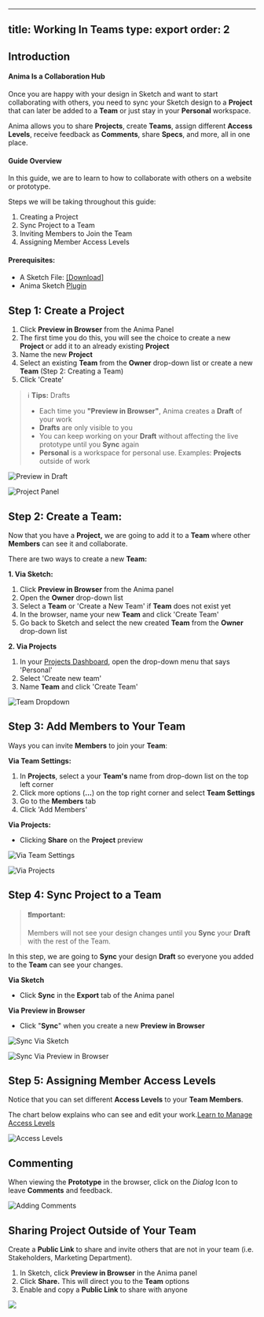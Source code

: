 
---
title: Working In Teams
type: export
order: 2
---

## Introduction

#### Anima Is a Collaboration Hub

Once you are happy with your design in Sketch and want to start collaborating with others, you need to sync your Sketch design to a **Project** that can later be added to a **Team** or just stay in your **Personal** workspace.

Anima allows you to share **Projects**, create **Teams**, assign different **Access Levels**, receive feedback as **Comments**, share **Specs**, and more, all in one place.

#### Guide Overview

In this guide, we are to learn to how to collaborate with others on a website or prototype.
  
Steps we will be taking throughout this guide:

1.  Creating a Project
2.  Sync Project to a Team
3.  Inviting Members to Join the Team
4.  Assigning Member Access Levels

#### Prerequisites:

-   A Sketch File: [[Download]](https://www.dropbox.com/s/r4igfue9t07sseb/Anima-Dashboard-Tutorial.sketch?dl=0)
-   Anima Sketch [Plugin](https://www.animaapp.com/)

## Step 1: Create a Project

1.  Click **Preview in Browser** from the Anima Panel
2.  The first time you do this, you will see the choice to create a new **Project** or add it to an already existing **Project**
3.  Name the new **Project**
4.  Select an existing **Team** from the **Owner** drop-down list or create a new **Team** (Step 2: Creating a Team)
5.  Click 'Create'

> ℹ️ **Tips:** Drafts
> 
> -   Each time you **"Preview in Browser"**, Anima creates a **Draft** of your work
> -   **Drafts** are only visible to you
> -   You can keep working on your **Draft** without affecting the live prototype until you **Sync** again
> -   **Personal** is a workspace for personal use.  Examples: **Projects** outside of work


![Preview in Draft](http://f.cl.ly/items/3C2q381F0p2G1z353a2E/Preview%20in%20Browser.png)

![Project Panel](http://f.cl.ly/items/2g1e1d24020Y2G3i102n/New%20Project.png)

## Step 2: Create a Team:

Now that you have a **Project,** we are going to add it to a **Team** where other **Members** can see it and collaborate.

There are two ways to create a new **Team:**

**1. Via Sketch:**

1.  Click **Preview in Browser** from the Anima panel
2.  Open the **Owner** drop-down list
3.  Select a **Team** or 'Create a New Team' if **Team** does not exist yet
4.  In the browser, name your new **Team** and  click 'Create Team'
5.  Go back to Sketch and select the new created **Team** from the **Owner** drop-down list

**2. Via Projects**

1.  In your [Projects Dashboard](https://projects.animaapp.com), open the drop-down menu that says 'Personal'
2.  Select 'Create new team'
3.  Name **Team** and click 'Create Team'

![Team Dropdown](http://f.cl.ly/items/0L2b083k3P3z0T1h0L44/New%20Team%20via%20Projects.png)

## Step 3: Add Members to Your Team

Ways you can invite **Members** to join your **Team**:

**Via Team Settings:**

1.  In **Projects**, select a your **Team's** name  from drop-down list on the top left corner  
2.  Click more options (**...**) on the top right corner and select **Team Settings**
3.  Go to the **Members** tab
4.  Click 'Add Members'

**Via Projects:**

-   Clicking **Share** on the **Project** preview

![Via Team Settings](http://f.cl.ly/items/3z0d1Q2v1F2J1W0P0V3N/New%20Team%20Via%20Settings.png)

![Via Projects](http://f.cl.ly/items/212r052V3h3m3P3Q1H2O/New%20Team%20Via%20Draft%20Preview.png)

## Step 4: Sync Project to a Team

>**❗️Important:** 
>
>Members will not see your design changes until you **Sync** your **Draft** with the rest of the Team.

In this step, we are going to **Sync** your design **Draft** so everyone you added to the **Team** can see your changes.

**Via Sketch**

-   Click **Sync** in the **Export** tab of the Anima panel

**Via Preview in Browser**

-   Click "**Sync**"  when you create a new **Preview in Browser**

![Sync Via Sketch](http://f.cl.ly/items/2E1a1k3v2z2e2b3o000B/Specs%20Sync.png)

![Sync Via Preview in Browser](http://f.cl.ly/items/2P0i240R321G1N2c0R3f/Sync%20Via%20Draft%20Preview.png)

## Step 5: Assigning Member Access Levels

Notice that you can set different **Access Levels** to your **Team Members**.

The chart below explains who can see and edit your work.[Learn to Manage Access Levels](https://docs.animaapp.com/v3/export/manage-access.html)

![Access Levels](http://f.cl.ly/items/0i3O0L1X0e433d0k1p2c/Access%20Levels%20Chart2x.png)


## Commenting

  When viewing the **Prototype** in the browser, click on the _Dialog_ Icon to leave **Comments** and feedback.

![Adding Comments](https://downloads.intercomcdn.com/i/o/97106839/e25a24e000b60816ef40c779/Comment.gif)

## Sharing Project  Outside of Your Team

Create a **Public Link** to share and invite others that are not in your team (i.e. Stakeholders, Marketing Department).

1.  In Sketch, click **Preview in Browser** in the Anima panel
2.  Click **Share.** This will direct you to the **Team** options
3.  Enable and copy a **Public Link** to share with anyone

![](https://downloads.intercomcdn.com/i/o/97110805/c9d6739a33a2066b3ad01063/Public+link.gif)
